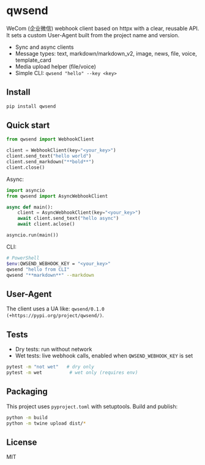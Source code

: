 # qwsend

WeCom (企业微信) webhook client based on httpx with a clear, reusable API. It sets a custom User-Agent built from the project name and version.

- Sync and async clients
- Message types: text, markdown/markdown_v2, image, news, file, voice, template_card
- Media upload helper (file/voice)
- Simple CLI: `qwsend "hello" --key <key>`

## Install

```bash
pip install qwsend
```

## Quick start

```python
from qwsend import WebhookClient

client = WebhookClient(key="<your_key>")
client.send_text("hello world")
client.send_markdown("**bold**")
client.close()
```

Async:

```python
import asyncio
from qwsend import AsyncWebhookClient

async def main():
    client = AsyncWebhookClient(key="<your_key>")
    await client.send_text("hello async")
    await client.aclose()

asyncio.run(main())
```

CLI:

```bash
# PowerShell
$env:QWSEND_WEBHOOK_KEY = "<your_key>"
qwsend "hello from CLI"
qwsend "**markdown**" --markdown
```

## User-Agent

The client uses a UA like: `qwsend/0.1.0 (+https://pypi.org/project/qwsend/)`.

## Tests

- Dry tests: run without network
- Wet tests: live webhook calls, enabled when `QWSEND_WEBHOOK_KEY` is set

```bash
pytest -m "not wet"   # dry only
pytest -m wet          # wet only (requires env)
```

## Packaging

This project uses `pyproject.toml` with setuptools. Build and publish:

```bash
python -m build
python -m twine upload dist/*
```

## License

MIT
